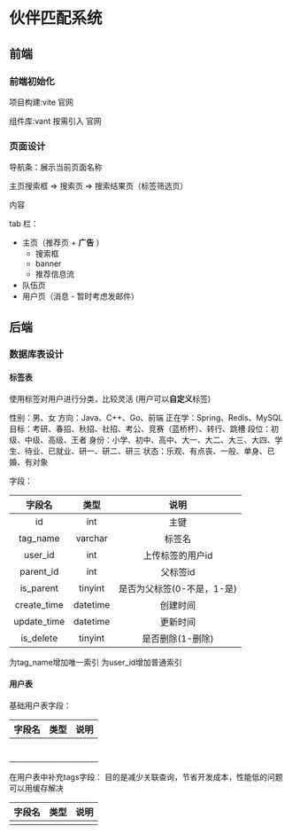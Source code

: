 # 伙伴匹配系统



## 前端

### 前端初始化

项目构建:vite 官网

组件库:vant 按需引入 官网



### 页面设计

导航条：展示当前页面名称

主页搜索框 => 搜索页 => 搜索结果页（标签筛选页）

内容

tab 栏：

- 主页（推荐页 + **广告** ）
  - 搜索框
  - banner
  - 推荐信息流
- 队伍页
- 用户页（消息 - 暂时考虑发邮件）





## 后端

### 数据库表设计

#### 标签表

使用标签对用户进行分类，比较灵活
(用户可以**自定义**标签)

性别：男、女
方向：Java、C++、Go、前端
正在学：Spring、Redis、MySQL
目标：考研、春招、秋招、社招、考公、竞赛（蓝桥杯）、转行、跳槽
段位：初级、中级、高级、王者
身份：小学、初中、高中、大一、大二、大三、大四、学生、待业、已就业、研一、研二、研三
状态：乐观、有点丧、一般、单身、已婚、有对象

字段：

|   字段名    |   类型   |            说明            |
| :---------: | :------: | :------------------------: |
|     id      |   int    |            主键            |
|  tag_name   | varchar  |           标签名           |
|   user_id   |   int    |      上传标签的用户id      |
|  parent_id  |   int    |          父标签id          |
|  is_parent  | tinyint  | 是否为父标签(0-不是，1-是) |
| create_time | datetime |          创建时间          |
| update_time | datetime |          更新时间          |
|  is_delete  | tinyint  |      是否删除(1-删除)      |

为tag_name增加唯一索引
为user_id增加普通索引



#### 用户表

基础用户表字段：

| 字段名 | 类型 | 说明 |
| :----: | :--: | :--: |
|        |      |      |
|        |      |      |
|        |      |      |
|        |      |      |
|        |      |      |
|        |      |      |
|        |      |      |

在用户表中补充tags字段：
目的是减少关联查询，节省开发成本，性能低的问题可以用缓存解决

| 字段名 | 类型 | 说明 |
| :----: | :--: | :--: |
|        |      |      |

